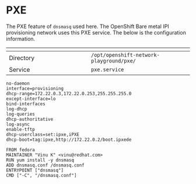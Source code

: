 # PXE

The PXE feature of `dnsmasq` used here. The OpenShift Bare metal IPI provisioning network uses this PXE service. The below is the configuration information.

<table data-header-hidden><thead><tr><th width="209"></th><th></th></tr></thead><tbody><tr><td>Directory</td><td><code>/opt/openshift-network-playground/pxe/</code></td></tr><tr><td>Service</td><td><code>pxe.service</code></td></tr></tbody></table>

```
no-daemon
interface=provisioning
dhcp-range=172.22.0.3,172.22.0.253,255.255.255.0
except-interface=lo
bind-interfaces
log-dhcp
log-queries
dhcp-authoritative
log-async
enable-tftp
dhcp-userclass=set:ipxe,iPXE
dhcp-boot=tag:ipxe,http://172.22.0.2/boot.ipxede
```

```
FROM fedora
MAINTAINER "Vinu K" <vinu@redhat.com>
RUN yum install -y dnsmasq
ADD dnsmasq.conf /dnsmasq.conf
ENTRYPOINT ["dnsmasq"]
CMD ["-C", "/dnsmasq.conf"]
```
